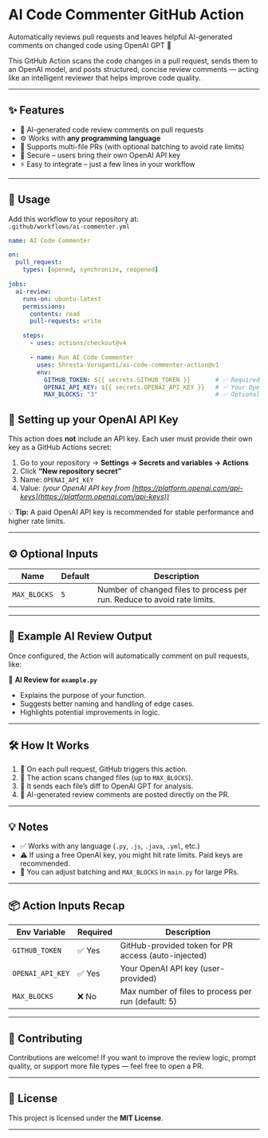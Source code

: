 # AI Code Commenter GitHub Action

Automatically reviews pull requests and leaves helpful AI-generated comments on changed code using OpenAI GPT 🚀

This GitHub Action scans the code changes in a pull request, sends them to an OpenAI model, and posts structured, concise review comments — acting like an intelligent reviewer that helps improve code quality.

---

## ✨ Features

- 🧠 AI-generated code review comments on pull requests  
- ⚙️ Works with **any programming language**  
- 📁 Supports multi-file PRs (with optional batching to avoid rate limits)  
- 🔐 Secure – users bring their own OpenAI API key  
- ⚡️ Easy to integrate – just a few lines in your workflow

---

## 🚀 Usage

Add this workflow to your repository at:  
`.github/workflows/ai-commenter.yml`

```yaml
name: AI Code Commenter

on:
  pull_request:
    types: [opened, synchronize, reopened]

jobs:
  ai-review:
    runs-on: ubuntu-latest
    permissions:
      contents: read
      pull-requests: write

    steps:
      - uses: actions/checkout@v4

      - name: Run AI Code Commenter
        uses: Shresta-Voruganti/ai-code-commenter-action@v1
        env:
          GITHUB_TOKEN: ${{ secrets.GITHUB_TOKEN }}       # ✅ Required for PR access
          OPENAI_API_KEY: ${{ secrets.OPENAI_API_KEY }}   # ✅ Your OpenAI API key
          MAX_BLOCKS: "3"                                 # ✅ Optional: max files to process

  ```

## 🔑 Setting up your OpenAI API Key

This action does **not** include an API key.
Each user must provide their own key as a GitHub Actions secret:

1. Go to your repository → **Settings → Secrets and variables → Actions**
2. Click **“New repository secret”**
3. Name: `OPENAI_API_KEY`
4. Value: *(your OpenAI API key from [https://platform.openai.com/api-keys](https://platform.openai.com/api-keys))*

💡 **Tip:** A paid OpenAI API key is recommended for stable performance and higher rate limits.

---

## ⚙️ Optional Inputs

| Name         | Default | Description                                                              |
| ------------ | ------- | ------------------------------------------------------------------------ |
| `MAX_BLOCKS` | `5`     | Number of changed files to process per run. Reduce to avoid rate limits. |

---

## 🧠 Example AI Review Output

Once configured, the Action will automatically comment on pull requests, like:

🤖 **AI Review for `example.py`**  

- Explains the purpose of your function.  
- Suggests better naming and handling of edge cases.  
- Highlights potential improvements in logic.


---

## 🛠️ How It Works

1. 🧰 On each pull request, GitHub triggers this action.
2. 📁 The action scans changed files (up to `MAX_BLOCKS`).
3. 🔑 It sends each file’s diff to OpenAI GPT for analysis.
4. 💬 AI-generated review comments are posted directly on the PR.

---

## 💡 Notes

* ✅ Works with any language (`.py`, `.js`, `.java`, `.yml`, etc.)
* ⚠️ If using a free OpenAI key, you might hit rate limits. Paid keys are recommended.
* 🔳 You can adjust batching and `MAX_BLOCKS` in `main.py` for large PRs.

---

## 📦 Action Inputs Recap

| Env Variable     | Required | Description                                         |
| ---------------- | -------- | --------------------------------------------------- |
| `GITHUB_TOKEN`   | ✅ Yes    | GitHub-provided token for PR access (auto-injected) |
| `OPENAI_API_KEY` | ✅ Yes    | Your OpenAI API key (user-provided)                 |
| `MAX_BLOCKS`     | ❌ No     | Max number of files to process per run (default: 5) |

---

## 🤝 Contributing

Contributions are welcome! If you want to improve the review logic, prompt quality, or support more file types — feel free to open a PR.

---

## 📜 License

This project is licensed under the **MIT License**.

---



